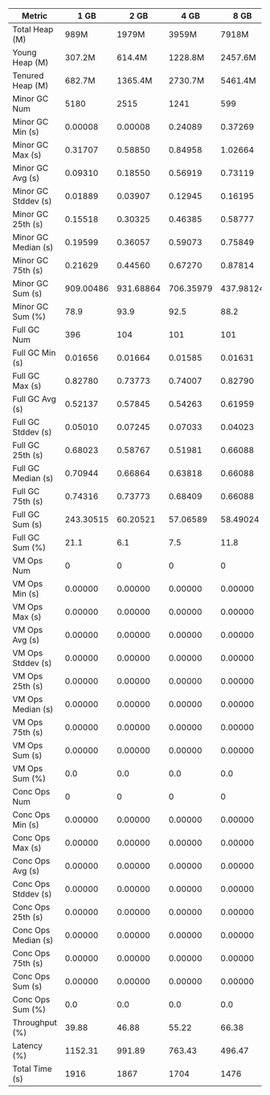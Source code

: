 | Metric | 1 GB | 2 GB | 4 GB | 8 GB |
|------|----|----|----|----|
| Total Heap (M) | 989M | 1979M | 3959M | 7918M |
| Young Heap (M) | 307.2M | 614.4M | 1228.8M | 2457.6M |
| Tenured Heap (M) | 682.7M | 1365.4M | 2730.7M | 5461.4M |
| Minor GC Num | 5180 | 2515 | 1241 | 599 |
| Minor GC Min (s) | 0.00008 | 0.00008 | 0.24089 | 0.37269 |
| Minor GC Max (s) | 0.31707 | 0.58850 | 0.84958 | 1.02664 |
| Minor GC Avg (s) | 0.09310 | 0.18550 | 0.56919 | 0.73119 |
| Minor GC Stddev (s) | 0.01889 | 0.03907 | 0.12945 | 0.16195 |
| Minor GC 25th (s) | 0.15518 | 0.30325 | 0.46385 | 0.58777 |
| Minor GC Median (s) | 0.19599 | 0.36057 | 0.59073 | 0.75849 |
| Minor GC 75th (s) | 0.21629 | 0.44560 | 0.67270 | 0.87814 |
| Minor GC Sum (s) | 909.00486 | 931.68864 | 706.35979 | 437.98124 |
| Minor GC Sum (%) | 78.9 | 93.9 | 92.5 | 88.2 |
| Full GC Num | 396 | 104 | 101 | 101 |
| Full GC Min (s) | 0.01656 | 0.01664 | 0.01585 | 0.01631 |
| Full GC Max (s) | 0.82780 | 0.73773 | 0.74007 | 0.82790 |
| Full GC Avg (s) | 0.52137 | 0.57845 | 0.54263 | 0.61959 |
| Full GC Stddev (s) | 0.05010 | 0.07245 | 0.07033 | 0.04023 |
| Full GC 25th (s) | 0.68023 | 0.58767 | 0.51981 | 0.66088 |
| Full GC Median (s) | 0.70944 | 0.66864 | 0.63818 | 0.66088 |
| Full GC 75th (s) | 0.74316 | 0.73773 | 0.68409 | 0.66088 |
| Full GC Sum (s) | 243.30515 | 60.20521 | 57.06589 | 58.49024 |
| Full GC Sum (%) | 21.1 | 6.1 | 7.5 | 11.8 |
| VM Ops Num | 0 | 0 | 0 | 0 |
| VM Ops Min (s) | 0.00000 | 0.00000 | 0.00000 | 0.00000 |
| VM Ops Max (s) | 0.00000 | 0.00000 | 0.00000 | 0.00000 |
| VM Ops Avg (s) | 0.00000 | 0.00000 | 0.00000 | 0.00000 |
| VM Ops Stddev (s) | 0.00000 | 0.00000 | 0.00000 | 0.00000 |
| VM Ops 25th (s) | 0.00000 | 0.00000 | 0.00000 | 0.00000 |
| VM Ops Median (s) | 0.00000 | 0.00000 | 0.00000 | 0.00000 |
| VM Ops 75th (s) | 0.00000 | 0.00000 | 0.00000 | 0.00000 |
| VM Ops Sum (s) | 0.00000 | 0.00000 | 0.00000 | 0.00000 |
| VM Ops Sum (%) | 0.0 | 0.0 | 0.0 | 0.0 |
| Conc Ops Num | 0 | 0 | 0 | 0 |
| Conc Ops Min (s) | 0.00000 | 0.00000 | 0.00000 | 0.00000 |
| Conc Ops Max (s) | 0.00000 | 0.00000 | 0.00000 | 0.00000 |
| Conc Ops Avg (s) | 0.00000 | 0.00000 | 0.00000 | 0.00000 |
| Conc Ops Stddev (s) | 0.00000 | 0.00000 | 0.00000 | 0.00000 |
| Conc Ops 25th (s) | 0.00000 | 0.00000 | 0.00000 | 0.00000 |
| Conc Ops Median (s) | 0.00000 | 0.00000 | 0.00000 | 0.00000 |
| Conc Ops 75th (s) | 0.00000 | 0.00000 | 0.00000 | 0.00000 |
| Conc Ops Sum (s) | 0.00000 | 0.00000 | 0.00000 | 0.00000 |
| Conc Ops Sum (%) | 0.0 | 0.0 | 0.0 | 0.0 |
| Throughput (%) | 39.88 | 46.88 | 55.22 | 66.38 |
| Latency (%) | 1152.31 | 991.89 | 763.43 | 496.47 |
| Total Time (s) | 1916 | 1867 | 1704 | 1476 |

